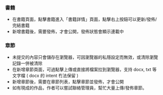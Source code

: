 ### 書籍

- 在書籍頁面，點擊書籍進入「書籍詳情」頁面，點擊右上按鈕可以更新/發佈/完結書籍
- 新增書籍後，需要發佈，才會公開，發佈狀態會顯示連載中

### 章節

- 未提交的內容只會儲存在瀏覽器，可因瀏覽器的私隱設定而無效，或清除瀏覽記錄一併被清除
- 在新增章節頁面，可過點擊上傳或直接將檔案拉到瀏覽器，支持 docx, txt 等文字檔 ( docx 的 intent 冇法保留 )
- 新增章節後，需要在章節列表，點擊章節並發佈，才會公開
- 如有現成的作品，作者可以嘗試聯絡管理員，幫忙大量上傳/發佈章節。
